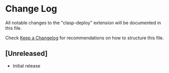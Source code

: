 # Change Log

All notable changes to the "clasp-deploy" extension will be documented in this file.

Check [Keep a Changelog](http://keepachangelog.com/) for recommendations on how to structure this file.

## [Unreleased]

- Initial release